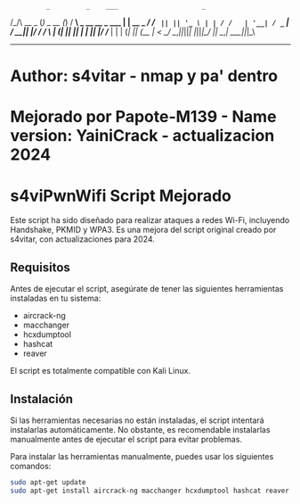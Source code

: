              _         _    ___                     _    
/\_/\  __ _ (_) _ __  (_)  / __\ _ __   __ _   ___ | | __
\_ _/ / _` || || '_ \ | | / /   | '__| / _` | / __|| |/ /
 / \ | (_| || || | | || |/ /___ | |   | (_| || (__ |   < 
 \_/  \__,_||_||_| |_||_|\____/ |_|    \__,_| \___||_|\_\

------------

# Author: s4vitar - nmap y pa' dentro
# Mejorado por Papote-M139 - Name version: YainiCrack -  actualizacion 2024

# s4viPwnWifi Script Mejorado

Este script ha sido diseñado para realizar ataques a redes Wi-Fi, incluyendo Handshake, PKMID y WPA3. Es una mejora del script original creado por s4vitar, con actualizaciones para 2024.

## Requisitos

Antes de ejecutar el script, asegúrate de tener las siguientes herramientas instaladas en tu sistema:

- aircrack-ng
- macchanger
- hcxdumptool
- hashcat
- reaver

El script es totalmente compatible con Kali Linux.

## Instalación

Si las herramientas necesarias no están instaladas, el script intentará instalarlas automáticamente. No obstante, es recomendable instalarlas manualmente antes de ejecutar el script para evitar problemas.

Para instalar las herramientas manualmente, puedes usar los siguientes comandos:

```bash
sudo apt-get update
sudo apt-get install aircrack-ng macchanger hcxdumptool hashcat reaver -y
